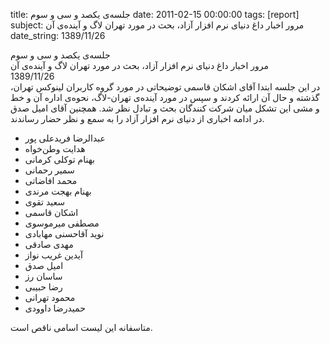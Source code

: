 title: جلسه‌ی یکصد و سی و سوم
date: 2011-02-15 00:00:00
tags: [report]
subject: مرور اخبار داغ دنیای نرم افزار آزاد، بحث در مورد تهران لاگ و آینده‌ی آن
date_string: 1389/11/26


<div class="title">
	جلسه‌ی یکصد و سی و سوم
</div>

<div class="subject">
مرور اخبار داغ دنیای نرم افزار آزاد، بحث در مورد تهران لاگ و آینده‌ی آن
</div>

<div class="date">
1389/11/26
</div>

<div class="body">
در این جلسه ابتدا آقای اشکان قاسمی توضیحاتی در مورد گروه کاربران لینوکس تهران،‌ گذشته و حال آن ارائه کردند و سپس در مورد آینده‌ی تهران-لاگ، نحوه‌ی اداره آن و خط و مشی این تشکل میان شرکت کنندگان بحث و تبادل نظر شد. همچنین آقای امیل صدق در ادامه اخباری از دنیای نرم افزار آزاد را به سمع و نظر حضار رساندند. 
</div>
<ul class="members bullet">
<li>عبدالرضا فریدعلی پور</li>
<li>هدایت وطن‌خواه</li>
<li>بهنام توکلی کرمانی</li>
<li>سمیر رحمانی</li>
<li>محمد افاضاتی</li>
<li>بهنام بهجت مرندی</li>
<li>سعید تقوی</li>
<li>اشکان قاسمی</li>
<li>مصطفی میرموسوی</li>
<li>نوید آقاحسنی مهابادی</li>
<li>مهدی صادقی</li>
<li>آیدین غریب نواز</li>
<li>امیل صدق</li>
<li>ساسان رز</li>
<li>رضا حبیبی</li>
<li>محمود تهرانی</li>
<li>حمیدرضا داوودی</li>
</ul>

<span class="notice">متاسفانه این لیست اسامی ناقص است.</span>
<br />
<br />
